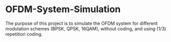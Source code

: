 # OFDM-System-Simulation
The purpose of this project is to simulate the OFDM system for different modulation schemes (BPSK, QPSK, 16QAM), without coding, and using (1/3) repetition coding.  

